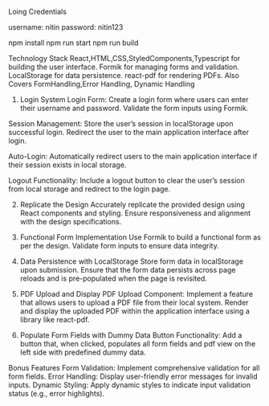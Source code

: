 
Loing Credentials

username: nitin 
password: nitin123

npm install 
npm run start
npm run build


Technology Stack
React,HTML,CSS,StyledComponents,Typescript for building the user interface.
Formik for managing forms and validation.
LocalStorage for data persistence.
react-pdf for rendering PDFs.
Also Covers FormHandling,Error Handling, Dynamic Handling






1. Login System
Login Form:
Create a login form where users can enter their username and password.
Validate the form inputs using Formik.


Session Management:
Store the user’s session in localStorage upon successful login.
Redirect the user to the main application interface after login.


Auto-Login:
Automatically redirect users to the main application interface if their session exists in local storage.


Logout Functionality:
Include a logout button to clear the user’s session from local storage and redirect to the login page.


2. Replicate the Design
Accurately replicate the provided design using React components and styling.
Ensure responsiveness and alignment with the design specifications.

3. Functional Form Implementation
Use Formik to build a functional form as per the design.
Validate form inputs to ensure data integrity.

4. Data Persistence with LocalStorage
Store form data in localStorage upon submission.
Ensure that the form data persists across page reloads and is pre-populated when the page is revisited.


5. PDF Upload and Display
PDF Upload Component:
Implement a feature that allows users to upload a PDF file from their local system.
Render and display the uploaded PDF within the application interface using a library like react-pdf.

6. Populate Form Fields with Dummy Data
Button Functionality:
Add a button that, when clicked, populates all form fields and pdf view on the left side with predefined dummy data.


Bonus Features 
Form Validation: Implement comprehensive validation for all form fields.
Error Handling: Display user-friendly error messages for invalid inputs.
Dynamic Styling: Apply dynamic styles to indicate input validation status (e.g., error highlights).